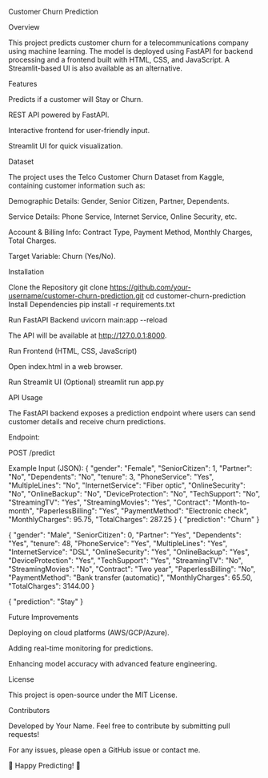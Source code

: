 Customer Churn Prediction

Overview

This project predicts customer churn for a telecommunications company using machine learning. The model is deployed using FastAPI for backend processing and a frontend built with HTML, CSS, and JavaScript. A Streamlit-based UI is also available as an alternative.

Features

Predicts if a customer will Stay or Churn.

REST API powered by FastAPI.

Interactive frontend for user-friendly input.

Streamlit UI for quick visualization.

Dataset

The project uses the Telco Customer Churn Dataset from Kaggle, containing customer information such as:

Demographic Details: Gender, Senior Citizen, Partner, Dependents.

Service Details: Phone Service, Internet Service, Online Security, etc.

Account & Billing Info: Contract Type, Payment Method, Monthly Charges, Total Charges.

Target Variable: Churn (Yes/No).

Installation

Clone the Repository
 git clone https://github.com/your-username/customer-churn-prediction.git
 cd customer-churn-prediction
Install Dependencies
pip install -r requirements.txt

Run FastAPI Backend
uvicorn main:app --reload

The API will be available at http://127.0.0.1:8000.

Run Frontend (HTML, CSS, JavaScript)

Open index.html in a web browser.

Run Streamlit UI (Optional)
streamlit run app.py


API Usage

The FastAPI backend exposes a prediction endpoint where users can send customer details and receive churn predictions.

Endpoint:

POST /predict

Example Input (JSON):
{
  "gender": "Female",
  "SeniorCitizen": 1,
  "Partner": "No",
  "Dependents": "No",
  "tenure": 3,
  "PhoneService": "Yes",
  "MultipleLines": "No",
  "InternetService": "Fiber optic",
  "OnlineSecurity": "No",
  "OnlineBackup": "No",
  "DeviceProtection": "No",
  "TechSupport": "No",
  "StreamingTV": "Yes",
  "StreamingMovies": "Yes",
  "Contract": "Month-to-month",
  "PaperlessBilling": "Yes",
  "PaymentMethod": "Electronic check",
  "MonthlyCharges": 95.75,
  "TotalCharges": 287.25
}
{
  "prediction": "Churn"
}


{
  "gender": "Male",
  "SeniorCitizen": 0,
  "Partner": "Yes",
  "Dependents": "Yes",
  "tenure": 48,
  "PhoneService": "Yes",
  "MultipleLines": "Yes",
  "InternetService": "DSL",
  "OnlineSecurity": "Yes",
  "OnlineBackup": "Yes",
  "DeviceProtection": "Yes",
  "TechSupport": "Yes",
  "StreamingTV": "No",
  "StreamingMovies": "No",
  "Contract": "Two year",
  "PaperlessBilling": "No",
  "PaymentMethod": "Bank transfer (automatic)",
  "MonthlyCharges": 65.50,
  "TotalCharges": 3144.00
}

{
  "prediction": "Stay"
}


Future Improvements

Deploying on cloud platforms (AWS/GCP/Azure).

Adding real-time monitoring for predictions.

Enhancing model accuracy with advanced feature engineering.

License

This project is open-source under the MIT License.

Contributors

Developed by Your Name. Feel free to contribute by submitting pull requests!

For any issues, please open a GitHub issue or contact me.

🚀 Happy Predicting! 🎯
